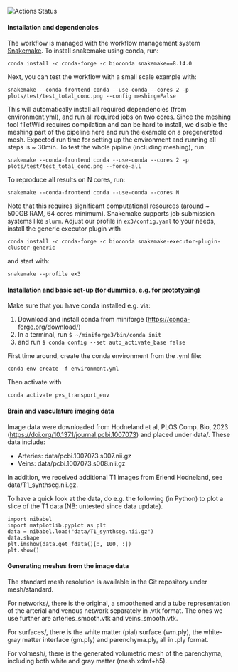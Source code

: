 ![Actions Status](https://github.com/mariuscausemann/brain-PVS-SAS-transport/actions/workflows/test_conda.yml/badge.svg)

#### Installation and dependencies

The workflow is managed with the workflow management system [Snakemake](https://snakemake.readthedocs.io/en/stable/). To install snakemake using conda, run:

`conda install -c conda-forge -c bioconda snakemake==8.14.0`

Next, you can test the workflow with a small scale example with:

`snakemake --conda-frontend conda --use-conda --cores 2 -p plots/test/test_total_conc.png --config meshing=False`

This will automatically install all required dependencies (from environment.yml), and run all required jobs on two cores. Since the meshing tool fTetWild requires compilation and can be hard to install, we disable the meshing part of the pipeline here and run the example on a pregenerated mesh. Expected run time for setting up the environment and running all steps is ~ 30min.
To test the whole pipline (including meshing), run:

`snakemake --conda-frontend conda --use-conda --cores 2 -p plots/test/test_total_conc.png --force-all`

To reproduce all results on N cores, run:

`snakemake --conda-frontend conda --use-conda --cores N`

Note that this requires significant computational resources (around ~ 500GB RAM, 64 cores minimum). Snakemake supports job submission systems like `slurm`. Adjust our profile in `ex3/config.yaml` to your needs, install the generic executor plugin with

`conda install -c conda-forge -c bioconda snakemake-executor-plugin-cluster-generic`

and start with:

`snakemake --profile ex3`

#### Installation and basic set-up (for dummies, e.g. for prototyping)

Make sure that you have conda installed e.g. via:

1. Download and install conda from miniforge (https://conda-forge.org/download/)
2. In a terminal, run `$ ~/miniforge3/bin/conda init`
3. and run `$ conda config --set auto_activate_base false`

First time around, create the conda environment from the .yml file:

`conda env create -f environment.yml`

Then activate with

`conda activate pvs_transport_env`

#### Brain and vasculature imaging data 

Image data were downloaded from Hodneland et al, PLOS Comp. Bio, 2023 (https://doi.org/10.1371/journal.pcbi.1007073) and placed under data/. These data include: 

* Arteries: data/pcbi.1007073.s007.nii.gz
* Veins: data/pcbi.1007073.s008.nii.gz

In addition, we received additional T1 images from Erlend Hodneland, see data/T1_synthseg.nii.gz.

To have a quick look at the data, do e.g. the following (in Python) to plot a slice of the T1 data (NB: untested since data update).
```
import nibabel
import matplotlib.pyplot as plt
data = nibabel.load("data/T1_synthseg.nii.gz")
data.shape
plt.imshow(data.get_fdata()[:, 100, :])
plt.show()
```

#### Generating meshes from the image data ####

The standard mesh resolution is available in the Git repository under
mesh/standard.


For networks/, there is the original, a smoothened and a tube representation of the arterial and venous network separately in .vtk format. The ones we use further are arteries_smooth.vtk and veins_smooth.vtk. 

For surfaces/, there is the white matter (pial) surface (wm.ply), the white-gray matter interface (gm.ply) and parenchyma.ply, all in .ply format. 

For volmesh/, there is the generated volumetric mesh of the parenchyma, including both white and gray matter (mesh.xdmf+h5).
